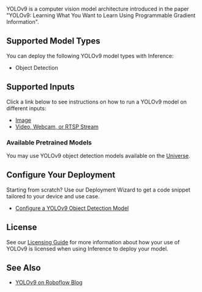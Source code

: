 YOLOv9 is a computer vision model architecture introduced in the paper "YOLOv9: Learning What You Want to Learn Using Programmable Gradient Information".

## Supported Model Types

You can deploy the following YOLOv9 model types with Inference:

- Object Detection

## Supported Inputs

Click a link below to see instructions on how to run a YOLOv9 model on different inputs:

- [Image](/quickstart/run_model_on_image.md)
- [Video, Webcam, or RTSP Stream](/quickstart/run_model_on_rtsp_webcam.md)

### Available Pretrained Models

You may use YOLOv9 object detection models available on the [Universe](https://universe.roboflow.com/search?q=model:yolov9).

## Configure Your Deployment

Starting from scratch? Use our Deployment Wizard to get a code snippet tailored to your device and use case.

- [Configure a YOLOv9 Object Detection Model](https://roboflow.github.io/deploy-setup-widget/results.html#Fine-Tuned/Image%20Segmentation)

## License

See our [Licensing Guide](https://roboflow.com/licensing) for more information about how your use of YOLOv9 is licensed when using Inference to deploy your model.

## See Also

- [YOLOv9 on Roboflow Blog](https://blog.roboflow.com/tag/yolov9/)